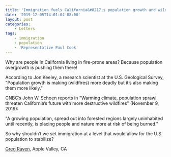 ```yaml
---
title: 'Immigration fuels California&#8217;s population growth and wildfires'
date: '2019-12-05T14:01:04-08:00'
layout: post
categories:
    - Letters
tags:
    - immigration
    - population
    - 'Representative Paul Cook'
---
```


Why are people in California living in fire-prone areas? Because population overgrowth is pushing them there!

According to Jon Keeley, a research scientist at the U.S. Geological Survey, "Population growth is making (wildfires) more deadly but it’s also making them more likely."

CNBC’s John W. Schoen reports in "Warming climate, population sprawl threaten California’s future with more destructive wildfires" (November 9, 2019):

"A growing population, spread out into forested regions largely uninhabited until recently, is placing people and nature more at risk of being burned."

So why shouldn’t we set immigration at a level that would allow for the U.S. population to stabilize?

[Greg Raven](https://www.gregraven.org/), Apple Valley, CA